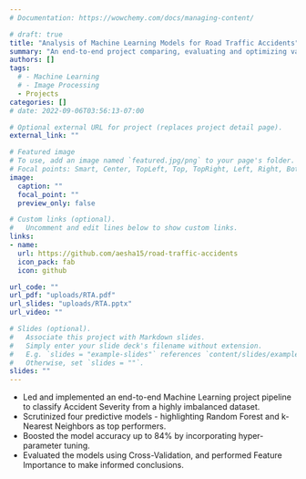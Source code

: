```yaml
---
# Documentation: https://wowchemy.com/docs/managing-content/

# draft: true
title: "Analysis of Machine Learning Models for Road Traffic Accidents"
summary: "An end-to-end project comparing, evaluating and optimizing various ML models for classifying accident severity."
authors: []
tags: 
  # - Machine Learning
  # - Image Processing
  - Projects
categories: []
# date: 2022-09-06T03:56:13-07:00

# Optional external URL for project (replaces project detail page).
external_link: ""

# Featured image
# To use, add an image named `featured.jpg/png` to your page's folder.
# Focal points: Smart, Center, TopLeft, Top, TopRight, Left, Right, BottomLeft, Bottom, BottomRight.
image:
  caption: ""
  focal_point: ""
  preview_only: false

# Custom links (optional).
#   Uncomment and edit lines below to show custom links.
links:
- name: 
  url: https://github.com/aesha15/road-traffic-accidents
  icon_pack: fab
  icon: github

url_code: ""
url_pdf: "uploads/RTA.pdf"
url_slides: "uploads/RTA.pptx"
url_video: ""

# Slides (optional).
#   Associate this project with Markdown slides.
#   Simply enter your slide deck's filename without extension.
#   E.g. `slides = "example-slides"` references `content/slides/example-slides.md`.
#   Otherwise, set `slides = ""`.
slides: ""
---
```

- Led and implemented an end-to-end Machine Learning project pipeline to classify Accident Severity from a highly imbalanced dataset.
- Scrutinized four predictive models - highlighting Random Forest and k-Nearest Neighbors as top performers.
- Boosted the model accuracy up to 84% by incorporating hyper-parameter tuning.
- Evaluated the models using Cross-Validation, and performed Feature Importance to make informed conclusions.

